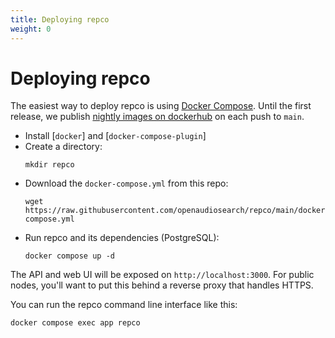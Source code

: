 ```yaml
---
title: Deploying repco
weight: 0
---
```


# Deploying repco

The easiest way to deploy repco is using [Docker Compose](https://docs.docker.com/compose/).
Until the first release, we publish [nightly images on dockerhub](https://hub.docker.com/r/arsoxyz/repco) on each push to `main`.

* Install [`docker`] and [`docker-compose-plugin`]
* Create a directory:
  ```
  mkdir repco
  ```
* Download the `docker-compose.yml` from this repo:
  ```
  wget https://raw.githubusercontent.com/openaudiosearch/repco/main/docker/docker-compose.yml
  ```
* Run repco and its dependencies (PostgreSQL):
  ```
  docker compose up -d
  ```

The API and web UI will be exposed on `http://localhost:3000`. For public nodes, you'll want to put this behind a reverse proxy that handles HTTPS.

You can run the repco command line interface like this:

```
docker compose exec app repco
```

